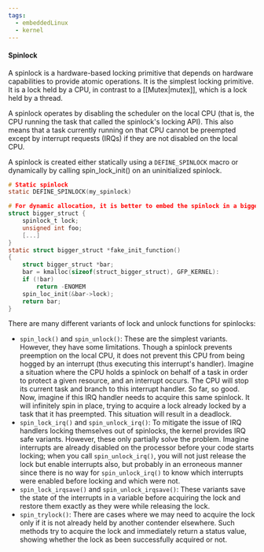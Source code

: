 ```yaml
---
tags:
  - embeddedLinux
  - kernel
---
```

#### Spinlock
A spinlock is a hardware-based locking primitive that depends on hardware capabilities to provide atomic operations. It is the simplest locking primitive. It is a lock held by a CPU, in contrast to a [[Mutex|mutex]], which is a lock held by a thread.

A spinlock operates by disabling the scheduler on the local CPU (that is, the CPU running the task that called the spinlock's locking API). This also means that a task currently running on that CPU cannot be preempted except by interrupt requests (IRQs) if they are not disabled on the local CPU.

A spinlock is created either statically using a `DEFINE_SPINLOCK` macro or dynamically by calling spin_lock_init() on an uninitialized spinlock.
```c
# Static spinlock
static DEFINE_SPINLOCK(my_spinlock)

# For dynamic allocation, it is better to embed the spinlock in a bigger structure, allocating memory for this structure, and then initializing the spinlock.
struct bigger_struct {
	spinlock_t lock;
	unsigned int foo;
	[...]
}
static struct bigger_struct *fake_init_function()
{
	struct bigger_struct *bar;
	bar = kmalloc(sizeof(struct_bigger_struct), GFP_KERNEL):
	if (!bar)
		return -ENOMEM
	spin_loc_init(&bar->lock);
	return bar;
}
```

There are many different variants of lock and unlock functions for spinlocks:
- `spin_lock()` and `spin_unlock()`: These are the simplest variants. However, they have some limitations. Though a spinlock prevents preemption on the local CPU, it does not prevent this CPU from being hogged by an interrupt (thus executing this interrupt's handler). Imagine a situation where the CPU holds a spinlock on behalf of a task in order to protect a given resource, and an interrupt occurs. The CPU will stop its current task and branch to this interrupt handler. So far, so good. Now, imagine if this IRQ handler needs to acquire this same spinlock. It will infinitely spin in place, trying to acquire a lock already locked by a task that it has preempted. This situation will result in a deadlock.
- `spin_lock_irq()` and `spin_unlock_irq()`: To mitigate the issue of IRQ handlers locking themselves out of spinlocks, the kernel provides IRQ safe variants. However, these only partially solve the problem. Imagine interrupts are already disabled on the processor before your code starts locking; when you call `spin_unlock_irq()`, you will not just release the lock but enable interrupts also, but probably in an erroneous manner since there is no way for `spin_unlock_irq()` to know which interrupts were enabled before locking and which were not.
- `spin_lock_irqsave()` and `spin_unlock_irqsave()`: These variants save the state of the interrupts in a variable before acquiring the lock and restore them exactly as they were while releasing the lock.
- `spin_trylock()`: There are cases where we may need to acquire the lock only if it is not already held by another contender elsewhere. Such methods try to acquire the lock and immediately return a status value, showing whether the lock as been successfully acquired or not.